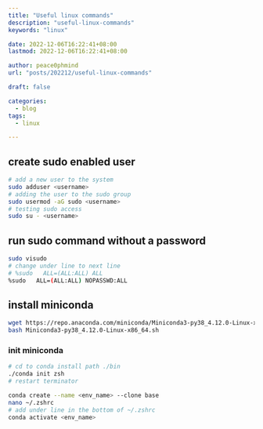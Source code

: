 ```yaml
---
title: "Useful linux commands"
description: "useful-linux-commands"
keywords: "linux"

date: 2022-12-06T16:22:41+08:00
lastmod: 2022-12-06T16:22:41+08:00

author: peace0phmind
url: "posts/202212/useful-linux-commands"

draft: false

categories:
  - blog
tags:
  - linux

---
```


## create sudo enabled user
```bash
# add a new user to the system
sudo adduser <username>
# adding the user to the sudo group
sudo usermod -aG sudo <username>
# testing sudo access
sudo su - <username>
```

## run sudo command without a password
```bash
sudo visudo
# change under line to next line
# %sudo   ALL=(ALL:ALL) ALL
%sudo   ALL=(ALL:ALL) NOPASSWD:ALL
```

## install miniconda
```bash
wget https://repo.anaconda.com/miniconda/Miniconda3-py38_4.12.0-Linux-x86_64.sh
bash Miniconda3-py38_4.12.0-Linux-x86_64.sh
```

### init miniconda
```bash
# cd to conda install path ./bin
./conda init zsh
# restart terminator

conda create --name <env_name> --clone base
nano ~/.zshrc
# add under line in the bottom of ~/.zshrc
conda activate <env_name>
```
